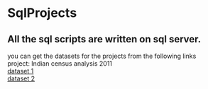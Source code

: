 # SqlProjects
## All the sql scripts are written on sql server.


you can get the  datasets for the projects  from the following links
\
project: Indian census analysis 2011
\
[dataset 1](https://docs.google.com/spreadsheets/d/1ML9R2hVbFj3FSGSZ6_eoDV6TSqsH6hEv/edit?usp=sharing&ouid=116155490114219473709&rtpof=true&sd=true)
\
[dataset 2](https://docs.google.com/spreadsheets/d/1IWpzYcYGGmho7IZgriPMdkB620AAhxj_/edit?usp=sharing&ouid=116155490114219473709&rtpof=true&sd=true)
